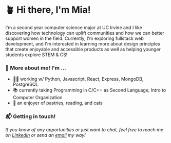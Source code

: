# 🪴 Hi there, I'm Mia! 

I'm a second year computer science major at UC Irvine and I like discovering how technology can uplift communities and how we can better support women in the field. Currently, I'm exploring fullstack web development, and I'm interested in learning more about design principles that create enjoyable and accessible products as well as helping younger students explore STEM & CS! 


### 💭 More about me! I'm ...
* 👩‍💻 working w/ Python, Javascript, React, Express, MongoDB, PostgreSQL
* 📚 currently taking Programming in C/C++ as Second Language, Intro to Computer Organization
* 🥐 an enjoyer of pastries, reading, and cats 

### 📬 Getting in touch!

*If you know of any opportunities or just want to chat, feel free to reach me on [LinkedIn](https://www.linkedin.com/in/mia-schroeder-459bb521b/) or send an [email](mailto:miaanschroeder@gmail.com) my way!*



<!--
**miaschroeder/miaschroeder** is a ✨ _special_ ✨ repository because its `README.md` (this file) appears on your GitHub profile.

Here are some ideas to get you started:

- 🔭 I’m currently working on ...
- 🌱 I’m currently learning ...
- 👯 I’m looking to collaborate on ...
- 🤔 I’m looking for help with ...
- 💬 Ask me about ...
- 📫 How to reach me: ...
- 😄 Pronouns: ...
- ⚡ Fun fact: ...
-->
